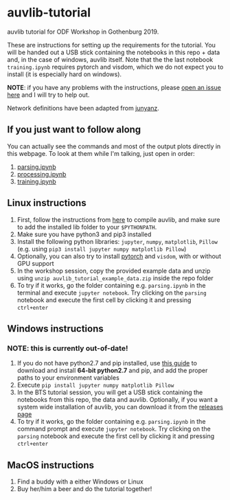 # auvlib-tutorial

auvlib tutorial for ODF Workshop in Gothenburg 2019.

These are instructions for setting up the requirements for the tutorial. You will be handed out a USB stick containing the notebooks in this repo + data and, in the case of windows, auvlib itself. Note that the the last notebook `training.ipynb` requires pytorch and visdom, which we do not expect you to install (it is especially hard on windows).

**NOTE**: if you have any problems with the instructions, please [open an issue here](https://github.com/nilsbore/auvlib-tutorial/issues) and I will try to help out.

Network definitions have been adapted from [junyanz](https://github.com/junyanz/pytorch-CycleGAN-and-pix2pix).

## If you just want to follow along

You can actually see the commands and most of the output plots directly in this webpage.
To look at them while I'm talking, just open in order:

1. [parsing.ipynb](https://github.com/nilsbore/auvlib-tutorial/blob/master/parsing.ipynb)
2. [processing.ipynb](https://github.com/nilsbore/auvlib-tutorial/blob/master/processing.ipynb)
3. [training.ipynb](https://github.com/nilsbore/auvlib-tutorial/blob/master/training.ipynb)

## Linux instructions

1. First, follow the instructions from [here](https://github.com/nilsbore/auvlib#dependencies) to compile auvlib, and make sure to add the installed lib folder to your `$PYTHONPATH`.
2. Make sure you have python3 and pip3 installed
3. Install the following python libraries: `jupyter`, `numpy`, `matplotlib`, `Pillow` (e.g. using `pip3 install jupyter numpy matplotlib Pillow`)
4. Optionally, you can also try to install [pytorch](https://pytorch.org/) and `visdom`, with or without GPU support
5. In the workshop session, copy the provided example data and unzip using `unzip auvlib_tutorial_example_data.zip` inside the repo folder
6. To try if it works, go the folder containing e.g. `parsing.ipynb` in the terminal and execute `jupyter notebook`. Try clicking on the `parsing` notebook and execute the first cell by clicking it and pressing `ctrl+enter`

## Windows instructions

### NOTE: this is currently out-of-date!

1. If you do not have python2.7 and pip installed, use [this guide](https://github.com/BurntSushi/nfldb/wiki/Python-&-pip-Windows-installation) to download and install **64-bit python2.7** and pip, and add the proper paths to your environment variables
2. Execute `pip install jupyter numpy matplotlib Pillow`
3. In the BTS tutorial session, you will get a USB stick containing the notebooks from this repo, the data and auvlib. Optionally, if you want a system wide installation of auvlib, you can download it from the [releases page](https://github.com/nilsbore/auvlib/releases)
4. To try if it works, go the folder containing e.g. `parsing.ipynb` in the command prompt and execute `jupyter notebook`. Try clicking on the `parsing` notebook and execute the first cell by clicking it and pressing `ctrl+enter`

## MacOS instructions

1. Find a buddy with a either Windows or Linux
2. Buy her/him a beer and do the tutorial together!
